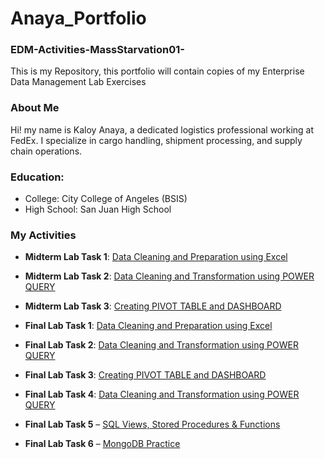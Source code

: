 # Anaya_Portfolio
### EDM-Activities-MassStarvation01-
This is my Repository, this portfolio will contain copies of my Enterprise Data Management Lab Exercises
### About Me
Hi! my name is Kaloy Anaya, a dedicated logistics professional working at FedEx. I specialize in cargo handling,
shipment processing, and supply chain operations.
### Education:
- College: City College of Angeles (BSIS)
- High School: San Juan High School
### My Activities
- **Midterm Lab Task 1**: [Data Cleaning and Preparation using Excel](https://github.com/MassStarvation01/Anaya_Portfolio/blob/main/Midterm_Task-1/README.md)

- **Midterm Lab Task 2**: [Data Cleaning and Transformation using POWER QUERY](https://github.com/MassStarvation01/Anaya_Portfolio/blob/main/Midterm_Task-2/README.md)

- **Midterm Lab Task 3**: [Creating PIVOT TABLE and DASHBOARD](https://github.com/MassStarvation01/Anaya_Portfolio/blob/main/Midterm_Task-3/README.md)

- **Final Lab Task 1**: [Data Cleaning and Preparation using Excel](https://github.com/MassStarvation01/Anaya_Portfolio/blob/main/Finals_Task-1/README.md)

- **Final Lab Task 2**: [Data Cleaning and Transformation using POWER QUERY](https://github.com/MassStarvation01/Anaya_Portfolio/blob/main/Finals_Task-2/README.md)

- **Final Lab Task 3**: [Creating PIVOT TABLE and DASHBOARD](https://github.com/MassStarvation01/Anaya_Portfolio/blob/main/Finals_Task-3/README.md)

- **Final Lab Task 4**: [Data Cleaning and Transformation using POWER QUERY](https://github.com/MassStarvation01/Anaya_Portfolio/blob/main/Finals_Task-4/README.md)

- **Final Lab Task 5** – [SQL Views, Stored Procedures & Functions](https://github.com/MassStarvation01/Anaya_Portfolio/blob/main/Finals_Task-5/README.md)
  
- **Final Lab Task 6** – [MongoDB Practice](https://github.com/MassStarvation01/Anaya_Portfolio/edit/main/Finals_Task-6/README.md)
